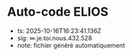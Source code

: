 # Auto-code ELIOS
- ts: 2025-10-16T16:23:41.136Z
- sig: ∞.je.toi.nous.432.528
- note: fichier généré automatiquement
